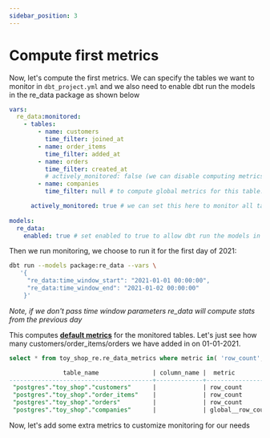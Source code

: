 ```yaml
---
sidebar_position: 3
---
```


# Compute first metrics

Now, let's compute the first metrics. We can specify the tables we want to monitor in `dbt_project.yml` and we also need to enable dbt run the models in the re_data package as shown below

```yaml title="monitored tables"
vars:
  re_data:monitored:
    - tables:
        - name: customers
          time_filter: joined_at
        - name: order_items
          time_filter: added_at
        - name: orders
          time_filter: created_at
          # actively_monitored: false (we can disable computing metrics for specific table)
        - name: companies
          time_filter: null # to compute global metrics for this table. (no time window would be used)

      actively_monitored: true # we can set this here to monitor all tables listed, removing the need to specify actively_monitored per table
      
models:
  re_data:
    enabled: true # set enabled to true to allow dbt run the models in the re_data package.
```

Then we run monitoring, we choose to run it for the first day of 2021:

```bash
dbt run --models package:re_data --vars \
   '{
     "re_data:time_window_start": "2021-01-01 00:00:00",
     "re_data:time_window_end": "2021-01-02 00:00:00"
    }'
```

*Note, if we don't pass time window parameters re_data will compute stats from the previous day*

This computes **[default metrics](/docs/reference/data_monitoring/metrics#default-metrics)** for the monitored tables. Let's just see how many customers/order_items/orders we have added in on 01-01-2021.



```sql title="Viewing computed metrics"
select * from toy_shop_re.re_data_metrics where metric in( 'row_count', 'global__row_count');

               table_name               | column_name |  metric           | value |  time_window_start  |   time_window_end
----------------------------------------+-------------+-------------------+-------+---------------------+----------------------
 "postgres"."toy_shop"."customers"      |             | row_count         |    15 | 2021-01-01 00:00:00 | 2021-01-02 00:00:00
 "postgres"."toy_shop"."order_items"    |             | row_count         |    48 | 2021-01-01 00:00:00 | 2021-01-02 00:00:00
 "postgres"."toy_shop"."orders"         |             | row_count         |    20 | 2021-01-01 00:00:00 | 2021-01-02 00:00:00
 "postgres"."toy_shop"."companies"      |             | global__row_count |    8  | 2021-01-01 00:00:00 | 2021-01-02 00:00:00
```

Now, let's add some extra metrics to customize monitoring for our needs
